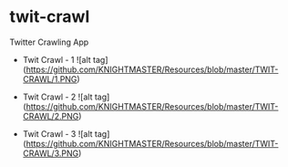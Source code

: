 # twit-crawl
Twitter Crawling App

* Twit Crawl - 1
![alt tag] (https://github.com/KNIGHTMASTER/Resources/blob/master/TWIT-CRAWL/1.PNG)

* Twit Crawl - 2
![alt tag] (https://github.com/KNIGHTMASTER/Resources/blob/master/TWIT-CRAWL/2.PNG)

* Twit Crawl - 3
![alt tag] (https://github.com/KNIGHTMASTER/Resources/blob/master/TWIT-CRAWL/3.PNG)